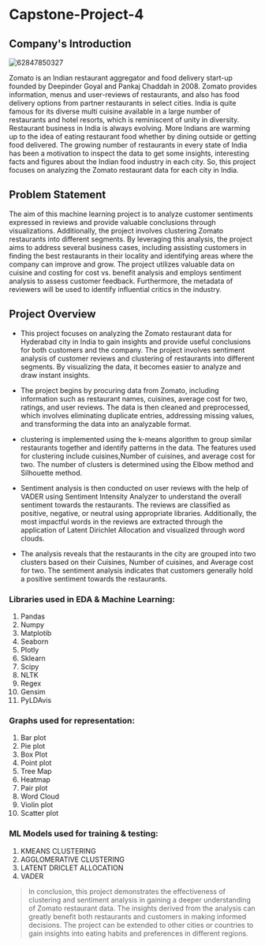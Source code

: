 # Capstone-Project-4
## Company's Introduction

![62847850327](https://github.com/Harishkmr33/Capstone-Project-4/assets/122456211/8bde41cc-11a7-4a60-9b4d-80ea6fc3a557)

Zomato is an Indian restaurant aggregator and food delivery start-up founded by Deepinder Goyal and Pankaj Chaddah in 2008. Zomato provides information, menus and user-reviews of restaurants, and also has food delivery options from partner restaurants in select cities. India is quite famous for its diverse multi cuisine available in a large number of restaurants and hotel resorts, which is reminiscent of unity in diversity. Restaurant business in India is always evolving. More Indians are warming up to the idea of eating restaurant food whether by dining outside or getting food delivered. The growing number of restaurants in every state of India has been a motivation to inspect the data to get some insights, interesting facts and figures about the Indian food industry in each city. So, this project focuses on analyzing the Zomato restaurant data for each city in India.

## Problem Statement

The aim of this machine learning project is to analyze customer sentiments expressed in reviews and provide valuable conclusions through visualizations. Additionally, the project involves clustering Zomato restaurants into different segments. By leveraging this analysis, the project aims to address several business cases, including assisting customers in finding the best restaurants in their locality and identifying areas where the company can improve and grow. The project utilizes valuable data on cuisine and costing for cost vs. benefit analysis and employs sentiment analysis to assess customer feedback. Furthermore, the metadata of reviewers will be used to identify influential critics in the industry.


## Project Overview

* This project focuses on analyzing the Zomato restaurant data for Hyderabad city in 
India to gain insights and provide useful conclusions for both customers and the company. The project involves sentiment analysis of customer reviews and clustering of restaurants into different segments. By visualizing the data, it becomes easier to analyze and draw instant insights.

* The project begins by procuring data from Zomato, including information such as restaurant names, cuisines, average cost for two, ratings, and user reviews. The data is then cleaned and preprocessed, which involves eliminating duplicate entries, addressing missing values, and transforming the data into an analyzable format.

* clustering is implemented using the k-means algorithm to group similar restaurants together and identify patterns in the data. The features used for clustering include cuisines,Number of cuisines, and average cost for two. The number of clusters is determined using the Elbow method and Silhouette method.

* Sentiment analysis is then conducted on user reviews with the help of VADER using Sentiment Intensity Analyzer to understand the overall sentiment towards the restaurants. The reviews are classified as positive, negative, or neutral using appropriate libraries. Additionally, the most impactful words in the reviews are extracted through the application of Latent Dirichlet Allocation and visualized through word clouds.

* The analysis reveals that the restaurants in the city are grouped into two clusters based on their Cuisines, Number of cuisines, and Average cost for two. The sentiment analysis indicates that customers generally hold a positive sentiment towards the restaurants.

### Libraries used in EDA & Machine Learning:
1. Pandas
2. Numpy
3. Matplotib
4. Seaborn
5. Plotly
6. Sklearn
7. Scipy
8. NLTK
9. Regex 
10. Gensim
11. PyLDAvis


### Graphs used for representation:
1. Bar plot
2. Pie plot
3. Box Plot
4. Point plot
5. Tree Map
6. Heatmap
7. Pair plot
8. Word Cloud
9. Violin plot
10. Scatter plot


### ML Models used for training & testing:
1. KMEANS CLUSTERING
2. AGGLOMERATIVE CLUSTERING
3. LATENT DRICLET ALLOCATION
4. VADER



> In conclusion, this project demonstrates the effectiveness of clustering and sentiment analysis in gaining a deeper understanding of Zomato restaurant data. The insights derived from the analysis can greatly benefit both restaurants and customers in making informed decisions. The project can be extended to other cities or countries to gain insights into eating habits and preferences in different regions.
